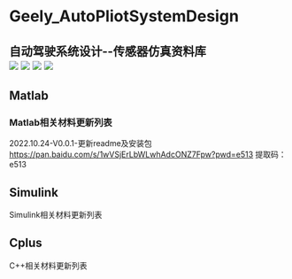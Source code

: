 # Geely_AutoPliotSystemDesign  
自动驾驶系统设计--传感器仿真资料库  
![](https://img.shields.io/badge/Lincense-Matlab-red)
![](https://img.shields.io/badge/Lincense-CPlus-red)
![](https://img.shields.io/badge/moduel-Simulink-blue)
![](https://img.shields.io/badge/Part-SystemDesign-green)  
-------------------------------------------------------------------------------------------------------------------------------  
## Matlab  
### Matlab相关材料更新列表  
2022.10.24-V0.0.1-更新readme及安装包  
https://pan.baidu.com/s/1wVSjErLbWLwhAdcONZ7Fpw?pwd=e513  提取码：e513  
## Simulink  
Simulink相关材料更新列表
## Cplus
C++相关材料更新列表
